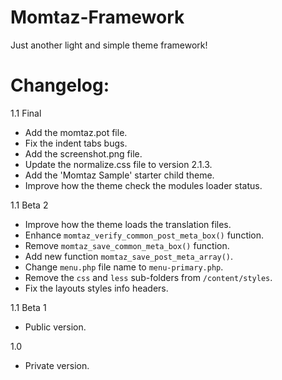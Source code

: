 Momtaz-Framework
================

Just another light and simple theme framework!



Changelog:
================

1.1 Final
  - Add the momtaz.pot file.
  - Fix the indent tabs bugs.
  - Add the screenshot.png file.
  - Update the normalize.css file to version 2.1.3.
  - Add the 'Momtaz Sample' starter child theme.
  - Improve how the theme check the modules loader status.

1.1 Beta 2
  - Improve how the theme loads the translation files.
  - Enhance `momtaz_verify_common_post_meta_box()` function.
  - Remove `momtaz_save_common_meta_box()` function.
  - Add new function `momtaz_save_post_meta_array()`.
  - Change `menu.php` file name to `menu-primary.php`.
  - Remove the `css` and `less` sub-folders from `/content/styles`.
  - Fix the layouts styles info headers.


1.1 Beta 1
  - Public version.


1.0
  - Private version.

